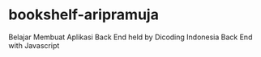 # bookshelf-aripramuja
Belajar Membuat Aplikasi Back End held by Dicoding Indonesia
Back End with Javascript
